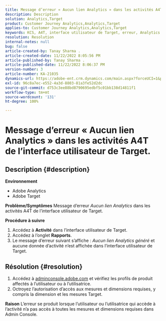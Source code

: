 ```yaml
---
title: Message d’erreur « Aucun lien Analytics » dans les activités A4T de l’interface utilisateur de Target.
description: Description
solution: Analytics,Target
product: Customer Journey Analytics,Analytics,Target
applies-to: Customer Journey Analytics,Analytics,Target
keywords: KCS, A4T, interface utilisateur de Target, erreur, Analytics.
resolution: Resolution
internal-notes: null
bug: false
article-created-by: Tanay Sharma .
article-created-date: 11/22/2022 8:05:56 PM
article-published-by: Tanay Sharma .
article-published-date: 11/22/2022 8:06:37 PM
version-number: 3
article-number: KA-21035
dynamics-url: https://adobe-ent.crm.dynamics.com/main.aspx?forceUCI=1&pagetype=entityrecord&etn=knowledgearticle&id=d5858012-a16a-ed11-9561-6045bd006a22
exl-id: 96c8a7ec-e552-4a3d-8803-81a3fe52d2dc
source-git-commit: d753c3ee88bd8790695edbf5c01bb138d14811f1
workflow-type: tm+mt
source-wordcount: '131'
ht-degree: 100%

---
```


# Message d’erreur « Aucun lien Analytics » dans les activités A4T de l’interface utilisateur de Target.

## Description {#description}

<b>Environnement</b>
- Adobe Analytics
- Adobe Target



<b>Problème/Symptômes</b>
Message d’erreur *Aucun lien Analytics* dans les activités A4T de l’interface utilisateur de Target.



<b>Procédure à suivre</b>

1. Accédez à <b>Activité</b> dans l’interface utilisateur de Target.
2. Accédez à l’onglet <b>Rapports</b>.
3. Le message d’erreur suivant s’affiche : *Aucun lien Analytics généré* et aucune donnée d’activité n’est affichée dans l’interface utilisateur de Target.



## Résolution {#resolution}


1. Accédez à [adminconsole.adobe.com](https://adminconsole.adobe.com/) et vérifiez les profils de produit affectés à l’utilisateur ou à l’utilisatrice.
2. Octroyez l’autorisation d’accès aux mesures et dimensions requises, y compris la dimension et les mesures Target.



<b>Raison</b>
L’erreur se produit lorsque l’utilisateur ou l’utilisatrice qui accède à l’activité n’a pas accès à toutes les mesures et dimensions requises dans Admin Console.
